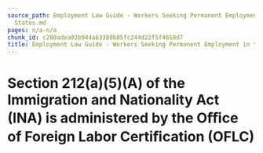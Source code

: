 ```yaml
---
source_path: Employment Law Guide - Workers Seeking Permanent Employment in the United
  States.md
pages: n/a-n/a
chunk_id: c280adea02b944a63380b85fc244d22f5f4658d7
title: Employment Law Guide - Workers Seeking Permanent Employment in the United States
---
```

# Section 212(a)(5)(A) of the Immigration and Nationality Act (INA) is administered by the Oﬃce of Foreign Labor Certiﬁcation (OFLC)
